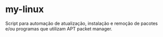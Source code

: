 # my-linux
Script para automação de atualização, instalação e remoção de pacotes e/ou programas que utilizam APT packet manager.

